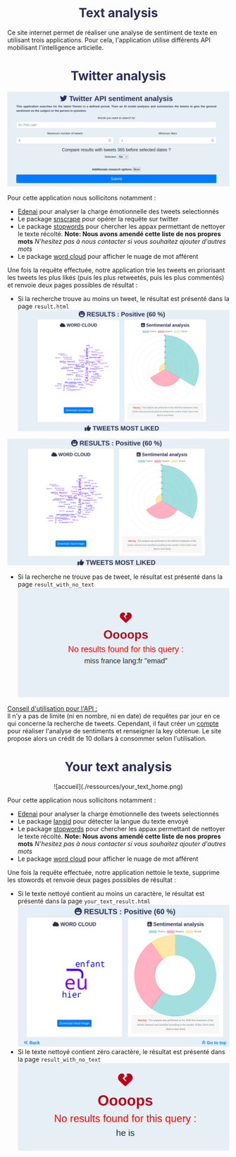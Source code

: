 <H1 style="color:rgb(44, 44, 90)", align = "center">
Text analysis
</H1>

Ce site internet permet de réaliser une analyse de sentiment de texte en utilisant trois applications. Pour cela, l'application utilise différents API mobilisant l'intelligence articielle. 

<H1 style="color:rgb(44, 44, 90)", align = "center">
Twitter analysis
</H1>

<p align="center"> 
<img src="./ressources/twiter_analysis_home.png" /> 
</p>

Pour cette application nous sollicitons notamment :
- [Edenai](https://www.edenai.co/post/which-sentiment-analysis-api-to-choose-for-your-project) pour analyser la charge émotionnelle des tweets selectionnés
- Le package [snscrape](https://github.com/JustAnotherArchivist/snscrape) pour opérer la requête sur twitter
- Le package [stopwords](https://pypi.org/project/stop-words/) pour chercher les appax permettant de nettoyer le texte récolté. **Note: Nous avons amendé cette liste de nos propres mots** _N'hesitez pas à nous contacter si vous souhaitez ajouter d'autres mots_
- Le package [word cloud](https://pypi.org/project/wordcloud/) pour afficher le nuage de mot afférent

Une fois la requête effectuée, notre application trie les tweets en priorisant les tweets les plus likés (puis les plus retweetés, puis les plus commentés) et renvoie deux pages possibles de résultat :
- Si la recherche trouve au moins un tweet, le résultat est présenté dans la page `result.html`
![result_page](./ressources/twiter_result.png)
<p align="center"> 
<img src="./ressources/twiter_result.png" /> 
</p>

- Si la recherche ne trouve pas de tweet, le résultat est présenté dans la page `result_with_no_text`
![result_with_no_text_page](./ressources/result_with_no_text_page.png)

<u>Conseil d'utilisation pour l'API :</u><br>
Il n'y a pas de limite (ni en nombre, ni en date) de requêtes par jour en ce qui concerne la recherche de tweets. Cependant, il faut créer un [compte](https://app.edenai.run/user/login?referral=sentiment-analysis-how-to) pour réaliser l'analyse de sentiments et renseigner la key obtenue. Le site propose alors un crédit de 10 dollars à consommer selon l'utilisation.

<H1 style="color:rgb(44, 44, 90)", align = "center">
Your text analysis
</H1>

<p align = "center">
![accueil](./ressources/your_text_home.png)
</p>

Pour cette application nous sollicitons notamment :
- [Edenai](https://www.edenai.co/post/which-sentiment-analysis-api-to-choose-for-your-project) pour analyser la charge émotionnelle des tweets selectionnés
- Le package [langid](https://pypi.org/project/langid/) pour détecter la langue du texte envoyé
- Le package [stopwords](https://pypi.org/project/stop-words/) pour chercher les appax permettant de nettoyer le texte récolté. **Note: Nous avons amendé cette liste de nos propres mots** _N'hesitez pas à nous contacter si vous souhaitez ajouter d'autres mots_
- Le package [word cloud](https://pypi.org/project/wordcloud/) pour afficher le nuage de mot afférent

Une fois la requête effectuée, notre application nettoie le texte, supprime les stowords et renvoie deux pages possibles de résultat :
- Si le texte nettoyé contient au moins un caractère, le résultat est présenté dans la page `your_text_result.html`
![result_page](./ressources/your_text_result.png)
- Si le texte nettoyé contient zéro caractère, le résultat est présenté dans la page `result_with_no_text`
![result_with_no_text_page](./ressources/your_text_error.png)
